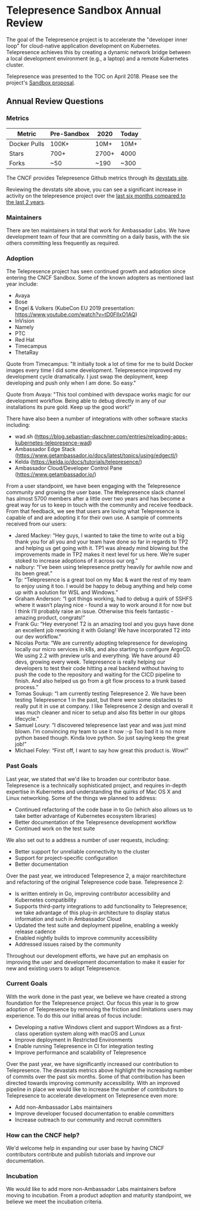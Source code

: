 # Telepresence Sandbox Annual Review

The goal of the Telepresence project is to accelerate the "developer inner loop" for cloud-native application development on Kubernetes. Telepresence achieves this by creating a dynamic network bridge between a local development environment (e.g., a laptop) and a remote Kubernetes cluster.

Telepresence was presented to the TOC on April 2018. Please see the project's [Sandbox proposal](https://github.com/cncf/toc/blob/master/proposals/sandbox/telepresence.adoc).

## Annual Review Questions

### Metrics

| Metric       |  Pre-Sandbox |     2020     |    Today     |
| ------------ | ------------ | ------------ | ------------ |
| Docker Pulls | 100K+        | 10M+         | 10M+         | 
| Stars        | 700+         | 2700+        | 4000         |
| Forks        | ~50          | ~190         | ~300         |

The CNCF provides Telepresence Github metrics through its [devstats site](https://telepresence.devstats.cncf.io/d/8/dashboards?orgId=1&refresh=15m).

Reviewing the devstats site above, you can see a significant increase in activity on the telepresence project over the [last six months compared to the last 2 years](https://telepresence.devstats.cncf.io/d/74/contributions-chart?orgId=1&from=now-2y&to=now).


### Maintainers

There are ten maintainers in total that work for Ambassador Labs. We have development team of four that are committing on a daily basis, with the six others committing less frequently as required.

### Adoption

The Telepresence project has seen continued growth and adoption since entering the CNCF Sandbox. Some of the known adopters as mentioned last year include:

* Avaya
* Bose
* Engel & Volkers (KubeCon EU 2019 presentation: https://www.youtube.com/watch?v=tD0FIlxO1AQ)
* InVision
* Namely
* PTC
* Red Hat
* Timecampus
* ThetaRay

Quote from Timecampus: "It initially took a lot of time for me to build Docker images every time I did some development. Telepresence improved my development cycle dramatically. I just swap the deployment, keep developing and push only when I am done. So easy."

Quote from Avaya: "This tool combined with devspace works magic for our development workflow. Being able to debug directly in any of our installations its pure gold. Keep up the good work!"


There have also been a number of integrations with other software stacks including:

* wad.sh (https://blog.sebastian-daschner.com/entries/reloading-apps-kubernetes-telepresence-wad)
* Ambassador Edge Stack (https://www.getambassador.io/docs/latest/topics/using/edgectl/)
* Kelda (https://kelda.io/docs/tutorials/telepresence/)
* Ambassador Cloud/Developer Control Pane (https://www.getambassador.io/)

From a user standpoint, we have been engaging with the Telepresence community and growing the user base. The #telepresence slack channel has almost 5700 members after a little over two years and has become a great way for us to keep in touch with the community and receive feedback. From that feedback, we see that users are loving what Telepresence is capable of and are adopting it for their own use. A sample of comments received from our users:

* Jared Mackey: “Hey guys, I wanted to take the time to write out a big thank you for all you and your team have done so far in regards to TP2 and helping us get going with it. TP1 was already mind blowing but the improvements made in TP2 makes it next level for us here. We’re super stoked to increase adoptions of it across our org.”
* nalbury: “I’ve been using telepresence pretty heavily for awhile now and its been great.”
* Tp: “Telepresence is a great tool on my Mac & want the rest of my team to enjoy using it too. I would be happy to debug anything and help come up with a solution for WSL and Windows.”
* Graham Anderson: “I got things working, had to debug a quirk of SSHFS where it wasn’t playing nice - found a way to work around it for now but I think I’ll probably raise an issue. Otherwise this feels fantastic - amazing product, congrats!”
* Frank Gu: “Hey everyone! T2 is an amazing tool and you guys have done an excellent job reworking it with Golang! We have incorporated T2 into our dev workflow.”
* Nicolas Porta: “We are currently adopting telepresence for developing locally our micro services in k8s, and also starting to configure ArgoCD. We using 2.2 with preview urls and everything. We have around 40 devs, growing every week. Telepresence is really helping our developers to test their code hitting a real backend without having to push the code to the repository and waiting for the CICD pipeline to finish. And also helped us go from a git flow process to a trunk based process.”
* Tomas Soukup: “I am currently testing Telepresence 2. We have been testing Telepresence 1 in the past, but there were some obstacles to really put it in use at company. I like Telepresence 2 design and overall it was much cleaner and nicer to setup and also fits better in our gitops lifecycle.”
* Samuel Loury: “I discovered telepresence last year and was just mind blown. I’m convincing my team to use it now :-p Too bad it is no more python based though. Kinda love python. So just saying keep the great job!”
* Michael Foley: “First off, I want to say how great this product is. Wow!”


### Past Goals

Last year, we stated that we'd like to broaden our contributor base. Telepresence is a technically sophisticated project, and requires in-depth expertise in Kubernetes and understanding the quirks of Mac OS X and Linux networking. Some of the things we planned to address:

* Continued refactoring of the code base in to Go (which also allows us to take better advantage of Kubernetes ecosystem libraries)
* Better documentation of the Telepresence development workflow
* Continued work on the test suite

We also set out to a address a number of user requests, including:

* Better support for unreliable connectivity to the cluster
* Support for project-specific configuration
* Better documentation

Over the past year, we introduced Telepresence 2, a major rearchitecture and refactoring of the original Telepresence code base. Telepresence 2:

* Is written entirely in Go, improving contributor accessibility and Kubernetes compatibility
* Supports third-party integrations to add functionality to Telepresence; we take advantage of this plug-in architecture to display status information and such in Ambassador Cloud
* Updated the test suite and deployment pipeline, enabling a weekly release cadence
* Enabled nightly builds to improve community accessibility
* Addressed issues raised by the community

Throughout our development efforts, we have put an emphasis on improving the user and development documentation to make it easier for new and existing users to adopt Telepresence.

### Current Goals

With the work done in the past year, we believe we have created a strong foundation for the Telepresence project. Our focus this year is to grow adoption of Telepresence by removing the friction and limitations users may experience. To do this our initial areas of focus include:
* Developing a native Windows client and support Windows as a first-class operation system along with macOS and Lunux
* Improve deployment in Restricted Environments
* Enable running Telepresence in CI for integration testing
* Improve performance and scalability of Telepresence

Over the past year, we have significantly increased our contribution to Telepresence. The devastats metrics above highlight the increasing number of commits over the past six months. Some of that contribution has been directed towards improving community accessibility. With an improved pipeline in place we would like to increase the number of contributors to Telepresence to accelerate development on Telepresence even more:
* Add non-Ambassador Labs maintainers
* Improve developer focused documentation to enable committers
* Increase outreach to our community and recruit committers

### How can the CNCF help?

We'd welcome help in expanding our user base by having CNCF contributors contribute and publish tutorials and improve our documentation.

### Incubation

We would like to add more non-Ambassador Labs maintainers before moving to incubation. From a product adoption and maturity standpoint, we believe we meet the incubation criteria.
